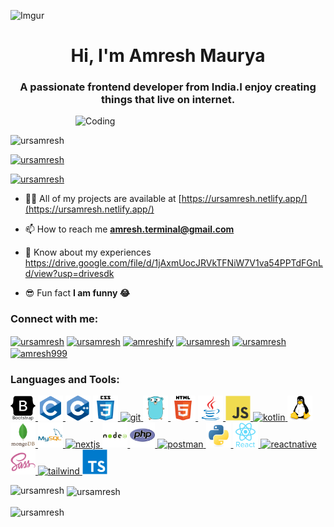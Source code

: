 ![Imgur](https://lh3.googleusercontent.com/pw/AJFCJaWZXzjKhkENLX0qHdYBE2Ns8DppwSHvk5TIge_T4-vHzGROvjejUNavaTPk3yK5sqUXXVP5C6ShCh8RydK8fgxZAo5RcXbWqTBNibMoaaw9F7Vrso_CXt9tBhUGesZ4hGBbudkKTVLSvRjjNRtvhbs=w1366-h342-s-no?authuser=0)

<h1 align="center">Hi, I'm Amresh Maurya</h1>

<h3 align="center">A passionate frontend developer from India.I enjoy creating things that live on internet.</h3>
<img align="right" alt="Coding" width="400" src="https://i.imgur.com/cOw5hrc.gif">
<br>

<p align="left"> <img src="https://komarev.com/ghpvc/?username=ursamresh&label=Profile%20views&color=0e75b6&style=flat" alt="ursamresh" /> </p>

<p align="left"> <a href="https://github.com/ryo-ma/github-profile-trophy"><img src="https://github-profile-trophy.vercel.app/?username=ursamresh" alt="ursamresh" /></a> </p>

<p align="left"> <a href="https://twitter.com/ursamresh" target="blank"><img src="https://img.shields.io/twitter/follow/ursamresh?logo=twitter&style=for-the-badge" alt="ursamresh" /></a> </p>

- 👨‍💻 All of my projects are available at [https://ursamresh.netlify.app/](https://ursamresh.netlify.app/)

- 📫 How to reach me **amresh.terminal@gmail.com**

- 📄 Know about my experiences [https://drive.google.com/file/d/1jAxmUocJRVkTFNiW7V1va54PPTdFGnLd/view?usp=drivesdk ](https://drive.google.com/file/d/1jAxmUocJRVkTFNiW7V1va54PPTdFGnLd/view?usp=drivesdk )
- 😎 Fun fact **I am funny 😂**

<h3 align="left">Connect with me:</h3>
<p align="left">
<a href="https://twitter.com/ursamresh" target="blank"><img align="center" src="https://raw.githubusercontent.com/rahuldkjain/github-profile-readme-generator/master/src/images/icons/Social/twitter.svg" alt="ursamresh" height="30" width="40" /></a>
<a href="https://linkedin.com/in/ursamresh" target="blank"><img align="center" src="https://raw.githubusercontent.com/rahuldkjain/github-profile-readme-generator/master/src/images/icons/Social/linked-in-alt.svg" alt="ursamresh" height="30" width="40" /></a>
<a href="https://fb.com/ursamres" target="blank"><img align="center" src="https://raw.githubusercontent.com/rahuldkjain/github-profile-readme-generator/master/src/images/icons/Social/facebook.svg" alt="amreshify" height="30" width="40" /></a>
<a href="https://instagram.com/amreshify" target="blank"><img align="center" src="https://raw.githubusercontent.com/rahuldkjain/github-profile-readme-generator/master/src/images/icons/Social/instagram.svg" alt="ursamresh" height="30" width="40" /></a>
<a href="https://hashnode.com/ursamresh" target="blank"><img align="center" src="https://raw.githubusercontent.com/rahuldkjain/github-profile-readme-generator/master/src/images/icons/Social/hashnode.svg" alt="ursamresh" height="30" width="40" /></a>
<a href="https://www.codechef.com/users/amresh999" target="blank"><img align="center" src="https://cdn.jsdelivr.net/npm/simple-icons@3.1.0/icons/codechef.svg" alt="amresh999" height="30" width="40" /></a>
</p>

<h3 align="left">Languages and Tools:</h3>
<p align="left"> <a href="https://getbootstrap.com" target="_blank" rel="noreferrer"> <img src="https://raw.githubusercontent.com/devicons/devicon/master/icons/bootstrap/bootstrap-plain-wordmark.svg" alt="bootstrap" width="40" height="40"/> </a> <a href="https://www.cprogramming.com/" target="_blank" rel="noreferrer"> <img src="https://raw.githubusercontent.com/devicons/devicon/master/icons/c/c-original.svg" alt="c" width="40" height="40"/> </a> <a href="https://www.w3schools.com/cpp/" target="_blank" rel="noreferrer"> <img src="https://raw.githubusercontent.com/devicons/devicon/master/icons/cplusplus/cplusplus-original.svg" alt="cplusplus" width="40" height="40"/> </a> <a href="https://www.w3schools.com/css/" target="_blank" rel="noreferrer"> <img src="https://raw.githubusercontent.com/devicons/devicon/master/icons/css3/css3-original-wordmark.svg" alt="css3" width="40" height="40"/> </a> <a href="https://git-scm.com/" target="_blank" rel="noreferrer"> <img src="https://www.vectorlogo.zone/logos/git-scm/git-scm-icon.svg" alt="git" width="40" height="40"/> </a> <a href="https://golang.org" target="_blank" rel="noreferrer"> <img src="https://raw.githubusercontent.com/devicons/devicon/master/icons/go/go-original.svg" alt="go" width="40" height="40"/> </a> <a href="https://www.w3.org/html/" target="_blank" rel="noreferrer"> <img src="https://raw.githubusercontent.com/devicons/devicon/master/icons/html5/html5-original-wordmark.svg" alt="html5" width="40" height="40"/> </a> <a href="https://www.java.com" target="_blank" rel="noreferrer"> <img src="https://raw.githubusercontent.com/devicons/devicon/master/icons/java/java-original.svg" alt="java" width="40" height="40"/> </a> <a href="https://developer.mozilla.org/en-US/docs/Web/JavaScript" target="_blank" rel="noreferrer"> <img src="https://raw.githubusercontent.com/devicons/devicon/master/icons/javascript/javascript-original.svg" alt="javascript" width="40" height="40"/> </a> <a href="https://kotlinlang.org" target="_blank" rel="noreferrer"> <img src="https://www.vectorlogo.zone/logos/kotlinlang/kotlinlang-icon.svg" alt="kotlin" width="40" height="40"/> </a> <a href="https://www.linux.org/" target="_blank" rel="noreferrer"> <img src="https://raw.githubusercontent.com/devicons/devicon/master/icons/linux/linux-original.svg" alt="linux" width="40" height="40"/> </a> <a href="https://www.mongodb.com/" target="_blank" rel="noreferrer"> <img src="https://raw.githubusercontent.com/devicons/devicon/master/icons/mongodb/mongodb-original-wordmark.svg" alt="mongodb" width="40" height="40"/> </a> <a href="https://www.mysql.com/" target="_blank" rel="noreferrer"> <img src="https://raw.githubusercontent.com/devicons/devicon/master/icons/mysql/mysql-original-wordmark.svg" alt="mysql" width="40" height="40"/> </a> <a href="https://nextjs.org/" target="_blank" rel="noreferrer"> <img src="https://cdn.worldvectorlogo.com/logos/nextjs-2.svg" alt="nextjs" width="40" height="40"/> </a> <a href="https://nodejs.org" target="_blank" rel="noreferrer"> <img src="https://raw.githubusercontent.com/devicons/devicon/master/icons/nodejs/nodejs-original-wordmark.svg" alt="nodejs" width="40" height="40"/> </a> <a href="https://www.php.net" target="_blank" rel="noreferrer"> <img src="https://raw.githubusercontent.com/devicons/devicon/master/icons/php/php-original.svg" alt="php" width="40" height="40"/> </a> <a href="https://postman.com" target="_blank" rel="noreferrer"> <img src="https://www.vectorlogo.zone/logos/getpostman/getpostman-icon.svg" alt="postman" width="40" height="40"/> </a> <a href="https://www.python.org" target="_blank" rel="noreferrer"> <img src="https://raw.githubusercontent.com/devicons/devicon/master/icons/python/python-original.svg" alt="python" width="40" height="40"/> </a> <a href="https://reactjs.org/" target="_blank" rel="noreferrer"> <img src="https://raw.githubusercontent.com/devicons/devicon/master/icons/react/react-original-wordmark.svg" alt="react" width="40" height="40"/> </a> <a href="https://reactnative.dev/" target="_blank" rel="noreferrer"> <img src="https://reactnative.dev/img/header_logo.svg" alt="reactnative" width="40" height="40"/> </a> <a href="https://sass-lang.com" target="_blank" rel="noreferrer"> <img src="https://raw.githubusercontent.com/devicons/devicon/master/icons/sass/sass-original.svg" alt="sass" width="40" height="40"/> </a> <a href="https://tailwindcss.com/" target="_blank" rel="noreferrer"> <img src="https://www.vectorlogo.zone/logos/tailwindcss/tailwindcss-icon.svg" alt="tailwind" width="40" height="40"/> </a> <a href="https://www.typescriptlang.org/" target="_blank" rel="noreferrer"> <img src="https://raw.githubusercontent.com/devicons/devicon/master/icons/typescript/typescript-original.svg" alt="typescript" width="40" height="40"/> </a> </p>

<p><img align="left" src="https://github-readme-stats.vercel.app/api/top-langs?username=ursamresh&show_icons=true&locale=en&layout=compact&theme=tokyonight" alt="ursamresh" /></p>

<p>&nbsp;<img align="center" src="https://github-readme-stats.vercel.app/api?username=ursamresh&show_icons=true&locale=en&theme=tokyonight" alt="ursamresh" /></p>

<p><img align="center" src="https://github-readme-streak-stats.herokuapp.com/?user=ursamresh&theme=tokyonight" alt="ursamresh" /></p>


 
